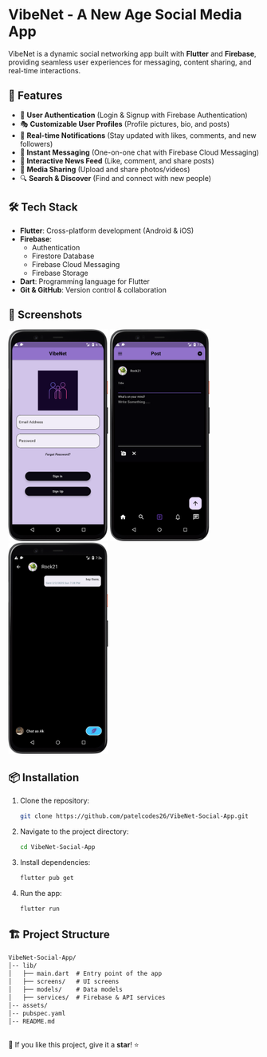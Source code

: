# VibeNet - A New Age Social Media App

VibeNet is a dynamic social networking app built with **Flutter** and **Firebase**, providing seamless user experiences for messaging, content sharing, and real-time interactions.

## 🚀 Features
- 🔐 **User Authentication** (Login & Signup with Firebase Authentication)
- 🎭 **Customizable User Profiles** (Profile pictures, bio, and posts)
- 📢 **Real-time Notifications** (Stay updated with likes, comments, and new followers)
- 💬 **Instant Messaging** (One-on-one chat with Firebase Cloud Messaging)
- 🏡 **Interactive News Feed** (Like, comment, and share posts)
- 📸 **Media Sharing** (Upload and share photos/videos)
- 🔍 **Search & Discover** (Find and connect with new people)

## 🛠 Tech Stack
- **Flutter**: Cross-platform development (Android & iOS)
- **Firebase**:
  - Authentication
  - Firestore Database
  - Firebase Cloud Messaging
  - Firebase Storage
- **Dart**: Programming language for Flutter
- **Git & GitHub**: Version control & collaboration

## 📸 Screenshots
<img src="https://github.com/patelcodes26/VibeNet-Social-App/blob/main/images/sign%20up.png" width="200" /> <img src="https://github.com/patelcodes26/VibeNet-Social-App/blob/main/images/post.png" width="200" /> <img src="https://github.com/patelcodes26/VibeNet-Social-App/blob/main/images/chat.png" width="200" />

## 📦 Installation
1. Clone the repository:
   
   ```sh
   git clone https://github.com/patelcodes26/VibeNet-Social-App.git
   ```
3. Navigate to the project directory:
   
   ```sh
   cd VibeNet-Social-App
   ```
5. Install dependencies:
   
   ```sh
   flutter pub get
   ```
7. Run the app:
   
   ```sh
   flutter run
   ```

## 🏗️ Project Structure
```
VibeNet-Social-App/
│-- lib/
│   ├── main.dart  # Entry point of the app
│   ├── screens/   # UI screens
│   ├── models/    # Data models
│   ├── services/  # Firebase & API services
│-- assets/
│-- pubspec.yaml
│-- README.md
```

##
🌟 If you like this project, give it a **star**! ⭐
